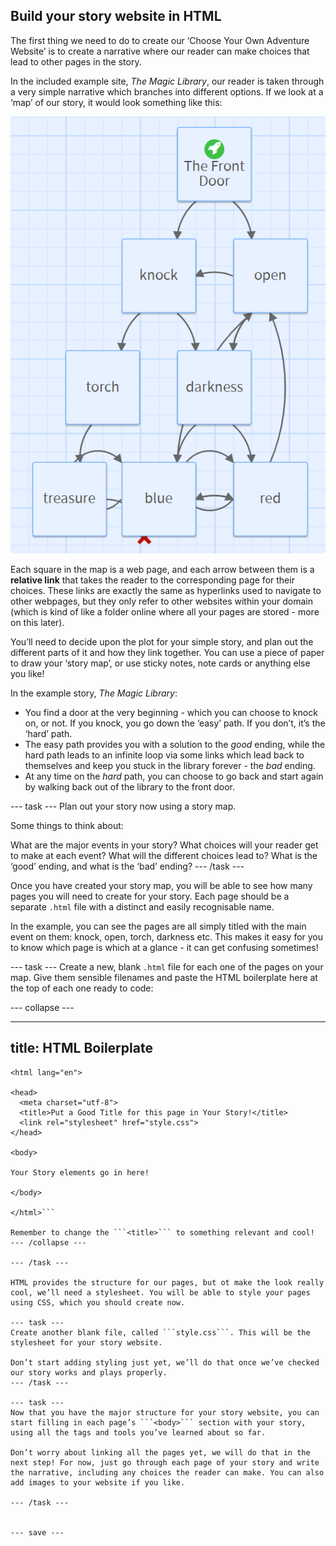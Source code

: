 ## Build your story website in HTML

The first thing we need to do to create our ‘Choose Your Own Adventure Website’ is to create a narrative where our reader can make choices that lead to other pages in the story.

In the included example site, *The Magic Library*, our reader is taken through a very simple narrative which branches into different options. If we look at a ‘map’ of our story, it would look something like this:

![Story Map](images/story-map.png)

Each square in the map is a web page, and each arrow between them is a **relative link** that takes the reader to the corresponding page for their choices. These links are exactly the same as hyperlinks used to navigate to other webpages, but they only refer to other websites within your domain (which is kind of like a folder online where all your pages are stored - more on this later). 

You’ll need to decide upon the plot for your simple story, and plan out the different parts of it and how they link together. You can use a piece of paper to draw your ‘story map’, or use sticky notes, note cards or anything else you like!

In the example story, *The Magic Library*: 
+ You find a door at the very beginning -  which you can choose to knock on, or not. If you knock, you go down the ‘easy’ path. If you don’t, it’s the ‘hard’ path. 
+ The easy path provides you with a solution to the *good* ending, while the hard path leads to an infinite loop via some links which lead back to themselves and keep you stuck in the library forever - the *bad* ending.
+ At any time on the *hard* path, you can choose to go back and start again by walking back out of the library to the front door.

--- task ---
Plan out your story now using a story map. 

Some things to think about:

What are the major events in your story?
What choices will your reader get to make at each event?
What will the different choices lead to?
What is the ‘good’ ending, and what is the ‘bad’ ending?
--- /task ---

Once you have created your story map, you will be able to see how many pages you will need to create for your story. Each page should be a separate ```.html``` file with a distinct and easily recognisable name. 

In the example, you can see the pages are all simply titled with the main event on them: knock, open, torch, darkness etc. This makes it easy for you to know which page is which at a glance - it can get confusing sometimes!

--- task ---
Create a new, blank ```.html``` file for each one of the pages on your map. Give them sensible filenames and paste the HTML boilerplate here at the top of each one ready to code:

--- collapse ---

---
title: HTML Boilerplate
---

```<!doctype html>
<html lang="en">

<head>
  <meta charset="utf-8">
  <title>Put a Good Title for this page in Your Story!</title>
  <link rel="stylesheet" href="style.css">
</head>

<body>

Your Story elements go in here!

</body>

</html>```

Remember to change the ```<title>``` to something relevant and cool!
--- /collapse ---

--- /task ---

HTML provides the structure for our pages, but ot make the look really cool, we’ll need a stylesheet. You will be able to style your pages using CSS, which you should create now.

--- task ---
Create another blank file, called ```style.css```. This will be the stylesheet for your story website. 

Don’t start adding styling just yet, we’ll do that once we’ve checked our story works and plays properly. 
--- /task ---

--- task ---
Now that you have the major structure for your story website, you can start filling in each page’s ```<body>``` section with your story, using all the tags and tools you’ve learned about so far.

Don’t worry about linking all the pages yet, we will do that in the next step! For now, just go through each page of your story and write the narrative, including any choices the reader can make. You can also add images to your website if you like.

--- /task ---


--- save ---